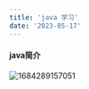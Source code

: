 ```yaml
---
title: 'java 学习'
date: '2023-05-17'
---
```

<!--
 * @Author: xinyue
 * @Date: 2023-05-17 10:04:26
 * @Description: 
-->
#### java简介
![1684289157051](image/java/1684289157051.png)